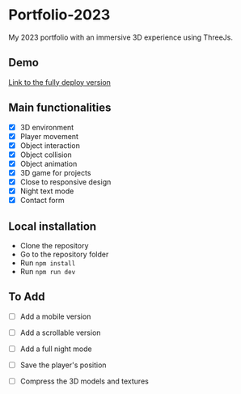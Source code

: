 # Portfolio-2023
My 2023 portfolio with an immersive 3D experience using ThreeJs.

## Demo

[Link to the fully deploy version](http://remi-bourdais.fr)
## Main functionalities

- [x] 3D environment
- [x] Player movement
- [x] Object interaction
- [x] Object collision
- [x] Object animation
- [x] 3D game for projects
- [x] Close to responsive design
- [x] Night text mode
- [x] Contact form

## Local installation

- Clone the repository
- Go to the repository folder
- Run `npm install`
- Run `npm run dev`
  
## To Add

- [ ] Add a mobile version
- [ ] Add a scrollable version
- [ ] Add a full night mode
- [ ] Save the player's position
- [ ] Compress the 3D models and textures

